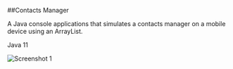 ##Contacts Manager

A Java console applications that simulates a contacts manager on a mobile device using an ArrayList.

Java 11

![Screenshot 1]()



